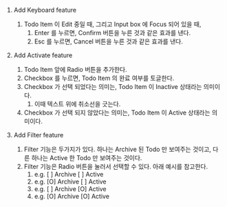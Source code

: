 1. Add Keyboard feature

   1. Todo Item 이 Edit 중일 때, 그리고 Input box 에 Focus 되어 있을 때,
      1. Enter 를 누르면, Confirm 버튼을 누른 것과 같은 효과를 낸다.
      2. Esc 를 누르면, Cancel 버튼을 누른 것과 같은 효과를 낸다.

2. Add Activate feature

   1. Todo Item 앞에 Radio 버튼을 추가한다.
   2. Checkbox 를 누르면, Todo Item 의 완료 여부를 토글한다.
   3. Checkbox 가 선택 되었다는 의미는, Todo Item 이 Inactive 상태라는 의미이다.
      1. 이때 텍스트 위에 취소선을 긋는다.
   4. Checkbox 가 선택 되지 않았다는 의미는, Todo Item 이 Active 상태라는 의미이다.

3. Add Filter feature

   1. Filter 기능은 두가지가 있다. 하나는 Archive 된 Todo 만 보여주는 것이고, 다른 하나는 Active 한 Todo 만 보여주는 것이다.
   2. Filter 기능은 Radio 버튼을 눌러서 선택할 수 있다. 아래 예시를 참고한다.
      1. e.g. [ ] Archive [ ] Active
      2. e.g. [O] Archive [ ] Active
      3. e.g. [ ] Archive [O] Active
      4. e.g. [O] Archive [O] Active
